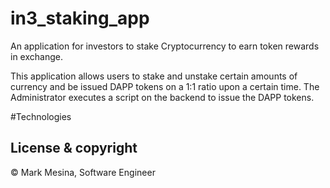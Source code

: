 # in3_staking_app
An application for investors to stake Cryptocurrency to earn token rewards in exchange. 

This application allows users to stake and unstake certain amounts of currency and be issued DAPP tokens on a 1:1 ratio upon a certain time. 
The Administrator executes a script on the backend to issue the DAPP tokens.

#Technologies

## License & copyright
© Mark Mesina, Software Engineer

